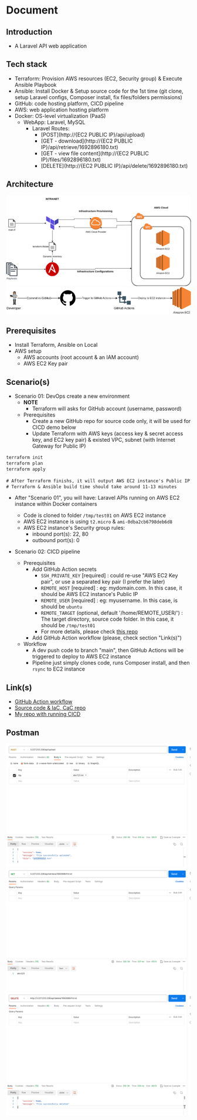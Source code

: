 # Document #

## Introduction
+ A Laravel API web application

## Tech stack
+ Terraform: Provision AWS resources (EC2, Security group) & Execute Ansible Playbook
+ Ansible: Install Docker & Setup source code for the 1st time (git clone, setup Laravel configs, Composer install, fix files/folders permissions)
+ GitHub: code hosting platform, CICD pipeline
+ AWS: web application hosting platform
+ Docker: OS-level virtualization (PaaS)
	+ WebApp: Laravel, MySQL
		+ Laravel Routes:
			+ [POST](http://{EC2 PUBLIC IP}/api/upload)
			+ [GET - download](http://{EC2 PUBLIC IP}/api/retrieve/1692896180.txt)
			+ [GET - view file content](http://{EC2 PUBLIC IP}/files/1692896180.txt)
			+ [DELETE](http://{EC2 PUBLIC IP}/api/delete/1692896180.txt)

## Architecture
![alt Scenario 01 Diagram](images/test01.drawio.png "Scenario 01 Diagram")
![alt Scenario 02 Diagram](images/test01-cicd.drawio.png "Scenario 02 Diagram")

## Prerequisites
+ Install Terraform, Ansible on Local
+ AWS setup
	+ AWS accounts (root account & an IAM account)
	+ AWS EC2 Key pair

## Scenario(s)
+ Scenario 01: DevOps create a new environment
	+ **NOTE**
		+ Terraform will asks for GitHub account (username, password)
	+ Prerequisites
		+ Create a new GitHub repo for source code only, it will be used for CICD demo below
		+ Update Terraform with AWS keys (access key & secret access key, and EC2 key pair) & existed VPC, subnet (with Internet Gateway for Public IP)

```
terraform init
terraform plan
terraform apply

# After Terraform finishs, it will output AWS EC2 instance's Public IP
# Terraform & Ansible build time should take around 11-13 minutes
```

+ After "Scenario 01", you will have: Laravel APIs running on AWS EC2 instance within Docker containers
	+ Code is cloned to folder `/tmp/test01` on AWS EC2 instance
	+ AWS EC2 instance is using `t2.micro` & `ami-0dba2cb6798deb6d8`
	+ AWS EC2 instance's Security group rules:
		+ inbound port(s): 22, 80
		+ outbound port(s): 0

+ Scenario 02: CICD pipeline
	+ Prerequisites
		+ Add GitHub Action secrets
			+ `SSH_PRIVATE_KEY` [required] : could re-use "AWS EC2 Key pair", or use a separated key pair (I prefer the later)
			+ `REMOTE_HOST` [required] : eg: mydomain.com. In this case, it should be AWS EC2 instance's Public IP
			+ `REMOTE_USER` [required] : eg: myusername. In this case, is should be `ubuntu`
			+ `REMOTE_TARGET` (optional, default '/home/REMOTE_USER/') : The target directory, source code folder. In this case, it should be `/tmp/test01`
			+ For more details, please check [this repo](https://github.com/easingthemes/ssh-deploy)
		+ Add GitHub Action workflow (please, check section "Link(s)")
	+ Workflow
		+ A dev push code to branch "main", then GitHub Actions will be triggered to deploy to AWS EC2 instance
		+ Pipeline just simply clones code, runs Composer install, and then `rsync` to EC2 instance

## Link(s)
+ [GitHub Action workflow](https://github.com/kahntran-dev/Coin98-test/blob/main/laravel-code/.github/workflows/main.yml)
+ [Source code & IaC, CaC repo](https://github.com/kahntran-dev/Coin98-test)
+ [My repo with running CICD](https://github.com/kahntran/test01)

## Postman
![alt Postman-POST](images/Postman-POST.png "Postman-POST")
![alt Postman-GET](images/Postman-GET.png "Postman-GET")
![alt Postman-DELETE](images/Postman-DELETE.png "Postman-DELETE")
